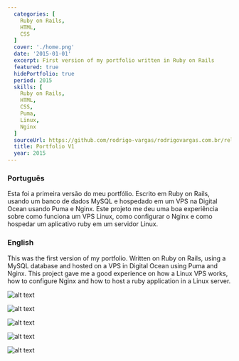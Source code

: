 ```yaml
---
  categories: [
    Ruby on Rails,
    HTML,
    CSS
  ]
  cover: './home.png'
  date: '2015-01-01'
  excerpt: First version of my portfolio written in Ruby on Rails
  featured: true
  hidePortfolio: true
  period: 2015
  skills: [
    Ruby on Rails,
    HTML,
    CSS,
    Puma,
    Linux,
    Nginx
  ]
  sourceUrl: https://github.com/rodrigo-vargas/rodrigovargas.com.br/releases/tag/1.0
  title: Portfolio V1
  year: 2015
---
```


### Português

Esta foi a primeira versão do meu portfólio. Escrito em Ruby on Rails, usando um banco de dados MySQL e hospedado em um VPS na Digital Ocean usando Puma e Nginx. Este projeto me deu uma boa experiência sobre como funciona um VPS Linux, como configurar o Nginx e como hospedar um aplicativo ruby em um servidor Linux.

### English
This was the first version of my portfolio. Written on Ruby on Rails, using a MySQL database and hosted on a VPS in Digital Ocean using Puma and Nginx. This project gave me a good experience on how a Linux VPS works, how to configure Nginx and how to host a ruby application in a Linux server.

![alt text](/images/projects/portfolio-v1/portfolio.png "Title")

![alt text](/images/projects/portfolio-v1/portfolio-detail.png "Title")

![alt text](/images/projects/portfolio-v1/post-detail.png "Title")

![alt text](/images/projects/portfolio-v1/resume.png "Title")

![alt text](/images/projects/portfolio-v1/admin.png "Title")